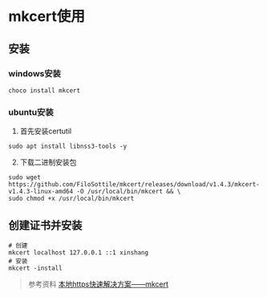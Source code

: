 # mkcert使用

## 安装

### windows安装

```shell
choco install mkcert
```

### ubuntu安装

1. 首先安装certutil

```shell
sudo apt install libnss3-tools -y
```

2. 下载二进制安装包

```shell
sudo wget https://github.com/FiloSottile/mkcert/releases/download/v1.4.3/mkcert-v1.4.3-linux-amd64 -O /usr/local/bin/mkcert && \
sudo chmod +x /usr/local/bin/mkcert
```

## 创建证书并安装

```shell
# 创建
mkcert localhost 127.0.0.1 ::1 xinshang
# 安装
mkcert -install
```

> 参考资料
> [本地https快速解决方案——mkcert](https://www.jianshu.com/p/7cb5c2cffaaa)